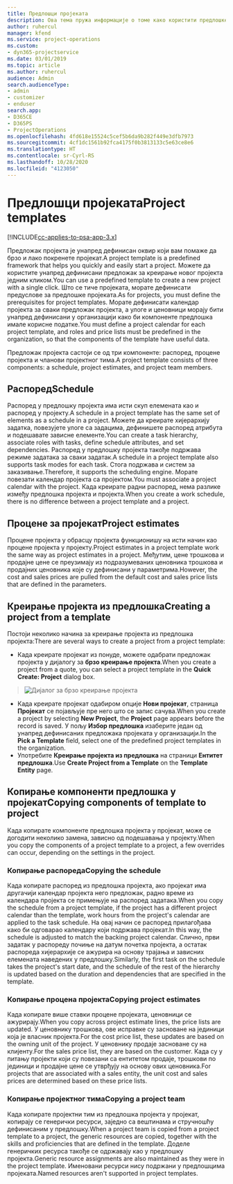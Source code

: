 ```yaml
---
title: Предлошци пројеката
description: Ова тема пружа информације о томе како користити предлошке пројекта за брзо подешавање пројекта.
author: ruhercul
manager: kfend
ms.service: project-operations
ms.custom:
- dyn365-projectservice
ms.date: 03/01/2019
ms.topic: article
ms.author: ruhercul
audience: Admin
search.audienceType:
- admin
- customizer
- enduser
search.app:
- D365CE
- D365PS
- ProjectOperations
ms.openlocfilehash: 4fd618e15524c5cef5b6da9b282f449e3dfb7973
ms.sourcegitcommit: 4cf1dc1561b92fca4175f0b3813133c5e63ce8e6
ms.translationtype: HT
ms.contentlocale: sr-Cyrl-RS
ms.lasthandoff: 10/28/2020
ms.locfileid: "4123050"
---
```

# <a name="project-templates"></a><span data-ttu-id="47f26-103">Предлошци пројеката</span><span class="sxs-lookup"><span data-stu-id="47f26-103">Project templates</span></span> 

[!INCLUDE[cc-applies-to-psa-app-3.x](../includes/cc-applies-to-psa-app-3x.md)]

<span data-ttu-id="47f26-104">Предложак пројекта је унапред дефинисан оквир који вам помаже да брзо и лако покренете пројекат.</span><span class="sxs-lookup"><span data-stu-id="47f26-104">A project template is a predefined framework that helps you quickly and easily start a project.</span></span> <span data-ttu-id="47f26-105">Можете да користите унапред дефинисани предложак за креирање новог пројекта једним кликом.</span><span class="sxs-lookup"><span data-stu-id="47f26-105">You can use a predefined template to create a new project with a single click.</span></span> <span data-ttu-id="47f26-106">Што се тиче пројеката, морате дефинисати предуслове за предлошке пројеката.</span><span class="sxs-lookup"><span data-stu-id="47f26-106">As for projects, you must define the prerequisites for project templates.</span></span> <span data-ttu-id="47f26-107">Морате дефинисати календар пројекта за сваки предложак пројекта, а улоге и ценовници морају бити унапред дефинисани у организацији како би компоненте предлошка имале корисне податке.</span><span class="sxs-lookup"><span data-stu-id="47f26-107">You must define a project calendar for each project template, and roles and price lists must be predefined in the organization, so that the components of the template have useful data.</span></span>

<span data-ttu-id="47f26-108">Предложак пројекта састоји се од три компоненте: распоред, процене пројекта и чланови пројектног тима.</span><span class="sxs-lookup"><span data-stu-id="47f26-108">A project template consists of three components: a schedule, project estimates, and project team members.</span></span>

## <a name="schedule"></a><span data-ttu-id="47f26-109">Распоред</span><span class="sxs-lookup"><span data-stu-id="47f26-109">Schedule</span></span>

<span data-ttu-id="47f26-110">Распоред у предлошку пројекта има исти скуп елемената као и распоред у пројекту.</span><span class="sxs-lookup"><span data-stu-id="47f26-110">A schedule in a project template has the same set of elements as a schedule in a project.</span></span> <span data-ttu-id="47f26-111">Можете да креирате хијерархију задатка, повезујете улоге са задацима, дефинишете распоред атрибута и подешавате зависне елементе.</span><span class="sxs-lookup"><span data-stu-id="47f26-111">You can create a task hierarchy, associate roles with tasks, define schedule attributes, and set dependencies.</span></span> <span data-ttu-id="47f26-112">Распоред у предлошку пројекта такође подржава режиме задатака за сваки задатак.</span><span class="sxs-lookup"><span data-stu-id="47f26-112">A schedule in a project template also supports task modes for each task.</span></span> <span data-ttu-id="47f26-113">Стога подржава и систем за заказивање.</span><span class="sxs-lookup"><span data-stu-id="47f26-113">Therefore, it supports the scheduling engine.</span></span> <span data-ttu-id="47f26-114">Морате повезати календар пројекта са пројектом.</span><span class="sxs-lookup"><span data-stu-id="47f26-114">You must associate a project calendar with the project.</span></span> <span data-ttu-id="47f26-115">Када креирате радни распоред, нема разлике између предлошка пројекта и пројекта.</span><span class="sxs-lookup"><span data-stu-id="47f26-115">When you create a work schedule, there is no difference between a project template and a project.</span></span>

## <a name="project-estimates"></a><span data-ttu-id="47f26-116">Процене за пројекат</span><span class="sxs-lookup"><span data-stu-id="47f26-116">Project estimates</span></span>

<span data-ttu-id="47f26-117">Процене пројекта у обрасцу пројекта функционишу на исти начин као процене пројекта у пројекту.</span><span class="sxs-lookup"><span data-stu-id="47f26-117">Project estimates in a project template work the same way as project estimates in a project.</span></span> <span data-ttu-id="47f26-118">Међутим, цене трошкова и продајне цене се преузимају из подразумеваних ценовника трошкова и продајних ценовника које су дефинисани у параметрима.</span><span class="sxs-lookup"><span data-stu-id="47f26-118">However, the cost and sales prices are pulled from the default cost and sales price lists that are defined in the parameters.</span></span>

## <a name="creating-a-project-from-a-template"></a><span data-ttu-id="47f26-119">Креирање пројекта из предлошка</span><span class="sxs-lookup"><span data-stu-id="47f26-119">Creating a project from a template</span></span>
 
<span data-ttu-id="47f26-120">Постоји неколико начина за креирање пројекта из предлошка пројекта:</span><span class="sxs-lookup"><span data-stu-id="47f26-120">There are several ways to create a project from a project template:</span></span>

- <span data-ttu-id="47f26-121">Када креирате пројекат из понуде, можете одабрати предложак пројекта у дијалогу за **брзо креирање пројекта**.</span><span class="sxs-lookup"><span data-stu-id="47f26-121">When you create a project from a quote, you can select a project template in the **Quick Create: Project** dialog box.</span></span>

> ![Дијалог за брзо креирање пројекта](media/project-11.png)

- <span data-ttu-id="47f26-123">Када креирате пројекат одабиром опције **Нови пројекат**, страница **Пројекат** се појављује пре него што се запис сачува.</span><span class="sxs-lookup"><span data-stu-id="47f26-123">When you create a project by selecting **New Project**, the **Project** page appears before the record is saved.</span></span> <span data-ttu-id="47f26-124">У пољу **Избор предлошка** изаберите један од унапред дефинисаних предложака пројеката у организацији.</span><span class="sxs-lookup"><span data-stu-id="47f26-124">In the **Pick a Template** field, select one of the predefined project templates in the organization.</span></span>
- <span data-ttu-id="47f26-125">Употребите **Креирање пројекта из предлошка** на страници **Ентитет предлошка**.</span><span class="sxs-lookup"><span data-stu-id="47f26-125">Use **Create Project from a Template** on the **Template Entity** page.</span></span>

## <a name="copying-components-of-template-to-project"></a><span data-ttu-id="47f26-126">Копирање компоненти предлошка у пројекат</span><span class="sxs-lookup"><span data-stu-id="47f26-126">Copying components of template to project</span></span>

<span data-ttu-id="47f26-127">Када копирате компоненте предлошка пројекта у пројекат, може се догодити неколико замена, зависно од подешавања у пројекту.</span><span class="sxs-lookup"><span data-stu-id="47f26-127">When you copy the components of a project template to a project, a few overrides can occur, depending on the settings in the project.</span></span>

### <a name="copying-the-schedule"></a><span data-ttu-id="47f26-128">Копирање распореда</span><span class="sxs-lookup"><span data-stu-id="47f26-128">Copying the schedule</span></span>

<span data-ttu-id="47f26-129">Када копирате распоред из предлошка пројекта, ако пројекат има другачији календар пројекта него предложак, радно време из календара пројекта се примењује на распоред задатака.</span><span class="sxs-lookup"><span data-stu-id="47f26-129">When you copy the schedule from a project template, if the project has a different project calendar than the template, work hours from the project's calendar are applied to the task schedule.</span></span> <span data-ttu-id="47f26-130">На овај начин се распоред прилагођава како би одговарао календару који подржава пројекат.</span><span class="sxs-lookup"><span data-stu-id="47f26-130">In this way, the schedule is adjusted to match the backing project calendar.</span></span> <span data-ttu-id="47f26-131">Слично, први задатак у распореду почиње на датум почетка пројекта, а остатак распореда хијерархије се ажурира на основу трајања и зависних елемената наведених у предлошку.</span><span class="sxs-lookup"><span data-stu-id="47f26-131">Similarly, the first task on the schedule takes the project's start date, and the schedule of the rest of the hierarchy is updated based on the duration and dependencies that are specified in the template.</span></span> 

### <a name="copying-project-estimates"></a><span data-ttu-id="47f26-132">Копирање процена пројекта</span><span class="sxs-lookup"><span data-stu-id="47f26-132">Copying project estimates</span></span> 

<span data-ttu-id="47f26-133">Када копирате више ставки процене пројеката, ценовници се ажурирају.</span><span class="sxs-lookup"><span data-stu-id="47f26-133">When you copy across project estimate lines, the price lists are updated.</span></span> <span data-ttu-id="47f26-134">У ценовнику трошкова, ове исправке су засноване на јединици која је власник пројекта.</span><span class="sxs-lookup"><span data-stu-id="47f26-134">For the cost price list, these updates are based on the owning unit of the project.</span></span> <span data-ttu-id="47f26-135">У ценовнику продаје засноване су на клијенту.</span><span class="sxs-lookup"><span data-stu-id="47f26-135">For the sales price list, they are based on the customer.</span></span> <span data-ttu-id="47f26-136">Када су у питању пројекти који су повезани са ентитетом продаје, трошкови по јединици и продајне цене се утврђују на основу ових ценовника.</span><span class="sxs-lookup"><span data-stu-id="47f26-136">For projects that are associated with a sales entity, the unit cost and sales prices are determined based on these price lists.</span></span>

### <a name="copying-a-project-team"></a><span data-ttu-id="47f26-137">Копирање пројектног тима</span><span class="sxs-lookup"><span data-stu-id="47f26-137">Copying a project team</span></span>

<span data-ttu-id="47f26-138">Када копирате пројектни тим из предлошка пројекта у пројекат, копирају се генерички ресурси, заједно са вештинама и стручношћу дефинисаним у предлошку.</span><span class="sxs-lookup"><span data-stu-id="47f26-138">When a project team is copied from a project template to a project, the generic resources are copied, together with the skills and proficiencies that are defined in the template.</span></span> <span data-ttu-id="47f26-139">Доделе генеричких ресурса такође се одржавају као у предлошку пројекта.</span><span class="sxs-lookup"><span data-stu-id="47f26-139">Generic resource assignments are also maintained as they were in the project template.</span></span> <span data-ttu-id="47f26-140">Именовани ресурси нису подржани у предлошцима пројеката.</span><span class="sxs-lookup"><span data-stu-id="47f26-140">Named resources aren't supported in project templates.</span></span>
